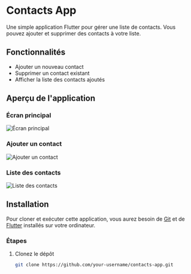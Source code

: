 # Contacts App

Une simple application Flutter pour gérer une liste de contacts. Vous pouvez ajouter et supprimer des contacts à votre liste.

## Fonctionnalités

- Ajouter un nouveau contact
- Supprimer un contact existant
- Afficher la liste des contacts ajoutés

## Aperçu de l'application

### Écran principal

![Écran principal](path/to/your/image.png)

### Ajouter un contact

![Ajouter un contact](path/to/your/image.png)

### Liste des contacts

![Liste des contacts](path/to/your/image.png)

## Installation

Pour cloner et exécuter cette application, vous aurez besoin de [Git](https://git-scm.com) et de [Flutter](https://flutter.dev) installés sur votre ordinateur. 

### Étapes

1. Clonez le dépôt
   ```sh
   git clone https://github.com/your-username/contacts-app.git
   ```
   
